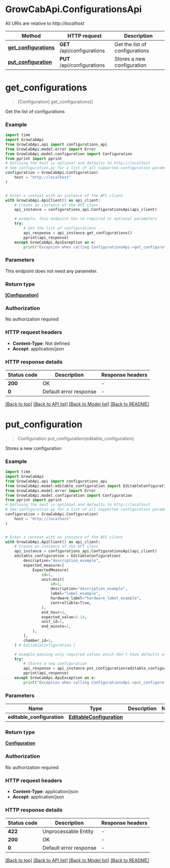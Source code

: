 # GrowCabApi.ConfigurationsApi

All URIs are relative to *http://localhost*

Method | HTTP request | Description
------------- | ------------- | -------------
[**get_configurations**](ConfigurationsApi.md#get_configurations) | **GET** /api/configurations | Get the list of configurations
[**put_configuration**](ConfigurationsApi.md#put_configuration) | **PUT** /api/configurations | Stores a new configuration


# **get_configurations**
> [Configuration] get_configurations()

Get the list of configurations

### Example

```python
import time
import GrowCabApi
from GrowCabApi.api import configurations_api
from GrowCabApi.model.error import Error
from GrowCabApi.model.configuration import Configuration
from pprint import pprint
# Defining the host is optional and defaults to http://localhost
# See configuration.py for a list of all supported configuration parameters.
configuration = GrowCabApi.Configuration(
    host = "http://localhost"
)


# Enter a context with an instance of the API client
with GrowCabApi.ApiClient() as api_client:
    # Create an instance of the API class
    api_instance = configurations_api.ConfigurationsApi(api_client)

    # example, this endpoint has no required or optional parameters
    try:
        # Get the list of configurations
        api_response = api_instance.get_configurations()
        pprint(api_response)
    except GrowCabApi.ApiException as e:
        print("Exception when calling ConfigurationsApi->get_configurations: %s\n" % e)
```


### Parameters
This endpoint does not need any parameter.

### Return type

[**[Configuration]**](Configuration.md)

### Authorization

No authorization required

### HTTP request headers

 - **Content-Type**: Not defined
 - **Accept**: application/json


### HTTP response details
| Status code | Description | Response headers |
|-------------|-------------|------------------|
**200** | OK |  -  |
**0** | Default error response |  -  |

[[Back to top]](#) [[Back to API list]](../README.md#documentation-for-api-endpoints) [[Back to Model list]](../README.md#documentation-for-models) [[Back to README]](../README.md)

# **put_configuration**
> Configuration put_configuration(editable_configuration)

Stores a new configuration

### Example

```python
import time
import GrowCabApi
from GrowCabApi.api import configurations_api
from GrowCabApi.model.editable_configuration import EditableConfiguration
from GrowCabApi.model.error import Error
from GrowCabApi.model.configuration import Configuration
from pprint import pprint
# Defining the host is optional and defaults to http://localhost
# See configuration.py for a list of all supported configuration parameters.
configuration = GrowCabApi.Configuration(
    host = "http://localhost"
)


# Enter a context with an instance of the API client
with GrowCabApi.ApiClient() as api_client:
    # Create an instance of the API class
    api_instance = configurations_api.ConfigurationsApi(api_client)
    editable_configuration = EditableConfiguration(
        description="description_example",
        expected_measure=[
            ExpectedMeasure(
                id=1,
                unit=Unit(
                    id=1,
                    description="description_example",
                    label="label_example",
                    hardware_label="hardware_label_example",
                    controllable=True,
                ),
                end_hour=1,
                expected_value=3.14,
                unit_id=1,
                end_minute=1,
            ),
        ],
        chamber_id=1,
    ) # EditableConfiguration | 

    # example passing only required values which don't have defaults set
    try:
        # Stores a new configuration
        api_response = api_instance.put_configuration(editable_configuration)
        pprint(api_response)
    except GrowCabApi.ApiException as e:
        print("Exception when calling ConfigurationsApi->put_configuration: %s\n" % e)
```


### Parameters

Name | Type | Description  | Notes
------------- | ------------- | ------------- | -------------
 **editable_configuration** | [**EditableConfiguration**](EditableConfiguration.md)|  |

### Return type

[**Configuration**](Configuration.md)

### Authorization

No authorization required

### HTTP request headers

 - **Content-Type**: application/json
 - **Accept**: application/json


### HTTP response details
| Status code | Description | Response headers |
|-------------|-------------|------------------|
**422** | Unprocessable Entity |  -  |
**200** | OK |  -  |
**0** | Default error response |  -  |

[[Back to top]](#) [[Back to API list]](../README.md#documentation-for-api-endpoints) [[Back to Model list]](../README.md#documentation-for-models) [[Back to README]](../README.md)

